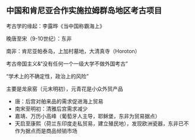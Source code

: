 ## 中国和肯尼亚合作实施拉姆群岛地区考古项目

考古学的缘起：李露晔《当中国称霸海上》

晚唐至宋（9-10世纪）：东非

南非：肯尼亚帕泰岛，上加村墓地，大清真寺（Horoton）

考古帝国主义&“没有任何一个一级大学不做外国考古”

“学术上的不确定性，政治上的风险”

主要是龙泉窑（元末明初），元青花是小众外贸产品

- 唐：后宫对舶来品的需求促进海上贸易
- 南宋至明初：清雅后宫需求减少
- 嘉靖、万历小高峰（葡萄牙人主导，耶稣堡，东非为贸易据点）
- 天启至康熙（荷兰东印度走私贸易，建立殖民地），发现欧洲瓷器，东非已不作为据点而是商品倾销市场

